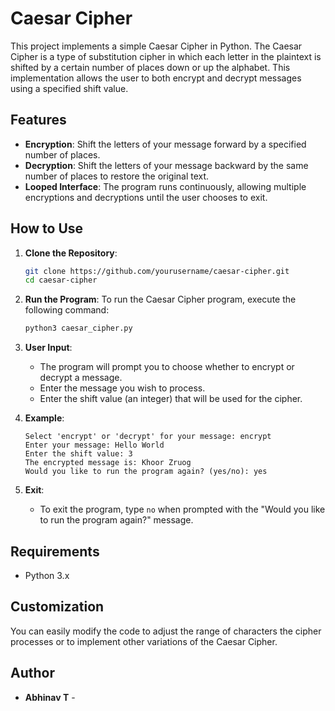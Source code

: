 # Caesar Cipher 

This project implements a simple Caesar Cipher in Python. The Caesar Cipher is a type of substitution cipher in which each letter in the plaintext is shifted by a certain number of places down or up the alphabet. This implementation allows the user to both encrypt and decrypt messages using a specified shift value.

## Features

- **Encryption**: Shift the letters of your message forward by a specified number of places.
- **Decryption**: Shift the letters of your message backward by the same number of places to restore the original text.
- **Looped Interface**: The program runs continuously, allowing multiple encryptions and decryptions until the user chooses to exit.

## How to Use

1. **Clone the Repository**:
    ```bash
    git clone https://github.com/yourusername/caesar-cipher.git
    cd caesar-cipher
    ```

2. **Run the Program**:
    To run the Caesar Cipher program, execute the following command:
    ```bash
    python3 caesar_cipher.py
    ```

3. **User Input**:
    - The program will prompt you to choose whether to encrypt or decrypt a message.
    - Enter the message you wish to process.
    - Enter the shift value (an integer) that will be used for the cipher.

4. **Example**:
    ```text
    Select 'encrypt' or 'decrypt' for your message: encrypt
    Enter your message: Hello World
    Enter the shift value: 3
    The encrypted message is: Khoor Zruog
    Would you like to run the program again? (yes/no): yes
    ```

5. **Exit**:
    - To exit the program, type `no` when prompted with the "Would you like to run the program again?" message.

## Requirements

- Python 3.x

## Customization

You can easily modify the code to adjust the range of characters the cipher processes or to implement other variations of the Caesar Cipher.

## Author

- **Abhinav T** - 


